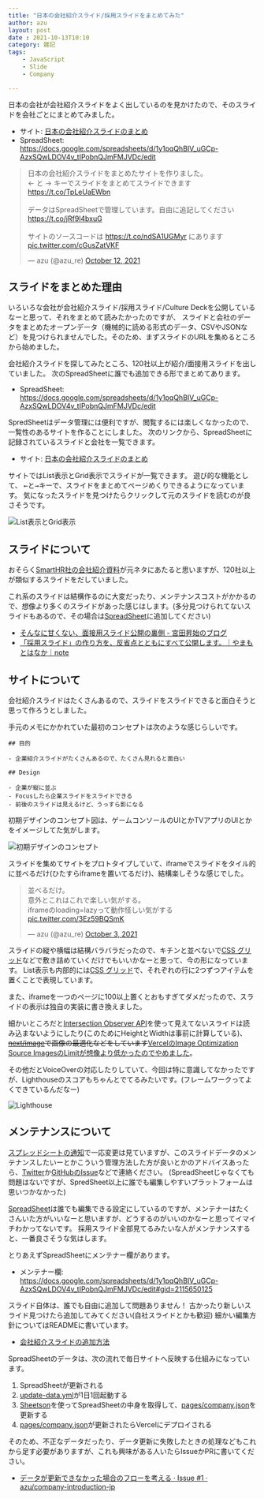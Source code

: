 ```yaml
---
title: "日本の会社紹介スライド/採用スライドをまとめてみた"
author: azu
layout: post
date : 2021-10-13T10:10
category: 雑記
tags:
    - JavaScript
    - Slide
    - Company

---
```


日本の会社が会社紹介スライドをよく出しているのを見かけたので、そのスライドを会社ごとにまとめてみました。

- サイト: [日本の会社紹介スライドのまとめ](https://company-introduction-jp.vercel.app/)
- SpreadSheet: <https://docs.google.com/spreadsheets/d/1y1pqQhBIV_uGCp-AzxSQwLDOV4v_tIPobnQJmFMJVDc/edit>

<blockquote class="twitter-tweet"><p lang="ja" dir="ltr">日本の会社紹介スライドをまとめたサイトを作りました。<br>← と → キーでスライドをまとめてスライドできます<a href="https://t.co/TpLeUaEWbn">https://t.co/TpLeUaEWbn</a><br><br>データはSpreadSheetで管理しています。自由に追記してください<a href="https://t.co/jRf9l4bxuG">https://t.co/jRf9l4bxuG</a><br><br>サイトのソースコードは <a href="https://t.co/ndSA1UGMyr">https://t.co/ndSA1UGMyr</a> にあります <a href="https://t.co/cGusZatVKF">pic.twitter.com/cGusZatVKF</a></p>&mdash; azu (@azu_re) <a href="https://twitter.com/azu_re/status/1447819750344589312?ref_src=twsrc%5Etfw">October 12, 2021</a></blockquote>

<script async src="https://platform.twitter.com/widgets.js" charset="utf-8"></script> 

## スライドをまとめた理由

いろいろな会社が会社紹介スライド/採用スライド/Culture Deckを公開しているなーと思って、それをまとめて読みたかったのですが、
スライドと会社のデータをまとめたオープンデータ（機械的に読める形式のデータ、CSVやJSONなど）を見つけられませんでした。そのため、まずスライドのURLを集めるところから始めました。

会社紹介スライドを探してみたところ、120社以上が紹介/面接用スライドを出していました。
次のSpreadSheetに誰でも追加できる形でまとめてあります。

- SpreadSheet: <https://docs.google.com/spreadsheets/d/1y1pqQhBIV_uGCp-AzxSQwLDOV4v_tIPobnQJmFMJVDc/edit>

SpredSheetはデータ管理には便利ですが、閲覧するには楽しくなかったので、一覧性のあるサイトを作ることにしました。
次のリンクから、SpreadSheetに記録されているスライドと会社を一覧できます。

- サイト: [日本の会社紹介スライドのまとめ](https://company-introduction-jp.vercel.app/)

サイトではList表示とGrid表示でスライドが一覧できます。
遊び的な機能として、 <kbd>←</kbd>と<kbd>→</kbd>キーで、スライドをまとめてページめくりできるようになっています。
気になったスライドを見つけたらクリックして元のスライドを読むのが良さそうです。

![List表示とGrid表示](https://efcl.info/wp-content/uploads/2021/10/12-1634043184.png)

## スライドについて

おそらく[SmartHR社の会社紹介資料](https://blog.shojimiyata.com/entry/2019/02/28/115119)が元ネタにあたると思いますが、120社以上が類似するスライドをだしていました。

これ系のスライドは結構作るのに大変だったり、メンテナンスコストがかかるので、想像より多くのスライドがあった感じはします。(多分見つけられてないスライドもあるので、その場合は[SpreadSheet](https://docs.google.com/spreadsheets/d/1y1pqQhBIV_uGCp-AzxSQwLDOV4v_tIPobnQJmFMJVDc/edit)に追加してください)

- [そんなに甘くない、面接用スライド公開の裏側 - 宮田昇始のブログ](https://blog.shojimiyata.com/entry/2019/03/11/163452)
- [「採用スライド」の作り方を、反省点とともにすべて公開します。｜やまもとはなか｜note](https://note.com/hanahanayaman/n/n9e4f690ca173)

## サイトについて

会社紹介スライドはたくさんあるので、スライドをスライドできると面白そうと思って作ろうとしました。

手元のメモにかかれていた最初のコンセプトは次のような感じらしいです。

```
## 目的

- 企業紹介スライドがたくさんあるので、たくさん見れると面白い

## Design

- 企業が縦に並ぶ
- Focusしたら企業スライドをスライドできる
- 前後のスライドは見えるけど、うっすら影になる
```

初期デザインのコンセプト図は、ゲームコンソールのUIとかTVアプリのUIとかをイメージしてた気がします。

![初期デザインのコンセプト](https://efcl.info/wp-content/uploads/2021/10/12-1634043564.png)

スライドを集めてサイトをプロトタイプしていて、iframeでスライドをタイル的に並べるだけ(ひたすらiframeを置いてるだけ)、結構楽しそうな感じでした。

<blockquote class="twitter-tweet"><p lang="ja" dir="ltr">並べるだけ。<br>意外とこれはこれで楽しい気がする。<br>iframeのloading=lazyって動作怪しい気がする <a href="https://t.co/3Ez59BQSmK">pic.twitter.com/3Ez59BQSmK</a></p>&mdash; azu (@azu_re) <a href="https://twitter.com/azu_re/status/1444590405677322242?ref_src=twsrc%5Etfw">October 3, 2021</a></blockquote> 

<script async src="https://platform.twitter.com/widgets.js" charset="utf-8"></script> 

スライドの縦や横幅は結構バラバラだったので、キチンと並べないで[CSS グリッド](https://developer.mozilla.org/ja/docs/Web/CSS/CSS_Grid_Layout)などで敷き詰めていくだけでもいいかなーと思って、今の形になっています。
List表示も内部的には[CSS グリッド](https://developer.mozilla.org/ja/docs/Web/CSS/CSS_Grid_Layout)で、それぞれの行に2つずつアイテムを置くことで表現しています。

また、iframeを一つのページに100以上置くとおもすぎてダメだったので、スライドの表示は独自の実装に書き換えました。

細かいところだと[Intersection Observer API](https://developer.mozilla.org/en-US/docs/Web/API/Intersection_Observer_API)を使って見えてないスライドは読み込まないようにしたり(このためにHeightとWidthは事前に計算している)、<del>[next/image](https://nextjs.org/docs/api-reference/next/image)で画像の最適化などをしています</del><ins>Vercelの[Image Optimization Source Images](https://vercel.com/docs/concepts/limits/overview)のLimitが想像より低かったのでやめました</ins>。

その他だとVoiceOverの対応したりしていて、今回は特に意識してなかったですが、Lighthouseのスコアもちゃんとでてるみたいです。(フレームワークってよくできているんだなー)

![Lighthouse](https://efcl.info/wp-content/uploads/2021/10/12-1634045282.png)

## メンテナンスについて


[スプレッドシートの通知](https://support.google.com/docs/answer/91588)で一応変更は見ていますが、このスライドデータのメンテナンスしたいーとかこういう管理方法した方が良いとかのアドバイスあったら、[Twitter](https://twitter.com/azu_re/)か[GitHubのIssue](https://github.com/azu/company-introduction-j)などで連絡ください。
(SpreadSheetじゃなくても問題はないですが、SpredSheet以上に誰でも編集しやすいプラットフォームは思いつかなかった)

[SpreadSheet](https://docs.google.com/spreadsheets/d/1y1pqQhBIV_uGCp-AzxSQwLDOV4v_tIPobnQJmFMJVDc)は誰でも編集できる設定にしているのですが、メンテナーはたくさんいた方がいいなーと思いますが、どうするのがいいのかなーと思ってイマイチわかってないです。
採用スライド全部見てるみたいな人がメンテナンスすると、一番良さそうな気はします。

とりあえずSpreadSheetにメンテナー欄があります。

- メンテナー欄: <https://docs.google.com/spreadsheets/d/1y1pqQhBIV_uGCp-AzxSQwLDOV4v_tIPobnQJmFMJVDc/edit#gid=2115650125>

スライド自体は、誰でも自由に追加して問題ありません！
古かったり新しいスライド見つけたら追加してみてください(自社スライドとかも歓迎)
細かい編集方針についてはREADMEに書いています。

- [会社紹介スライドの追加方法](https://github.com/azu/company-introduction-jp#%E4%BC%9A%E7%A4%BE%E7%B4%B9%E4%BB%8B%E3%82%B9%E3%83%A9%E3%82%A4%E3%83%89%E3%81%AE%E8%BF%BD%E5%8A%A0%E6%96%B9%E6%B3%95)

SpreadSheetのデータは、次の流れで毎日サイトへ反映する仕組みになっています。

1. SpreadSheetが更新される
2. [update-data.yml](https://github.com/azu/company-introduction-jp/blob/main/.github/workflows/update-data.yml)が1日1回起動する
3. [Sheetson](https://sheetson.com/)を使ってSpreadSheetの中身を取得して、[pages/company.json](https://github.com/azu/company-introduction-jp/blob/main/pages/company.json)を更新する
4. [pages/company.json](https://github.com/azu/company-introduction-jp/blob/main/pages/company.json)が更新されたらVercelにデプロイされる

そのため、不正なデータだったり、データ更新に失敗したときの処理などもこれから足す必要がありますが、これも興味がある人いたらIssueかPRに書いてください。

- [データが更新できなかった場合のフローを考える · Issue #1 · azu/company-introduction-jp](https://github.com/azu/company-introduction-jp/issues/1)
